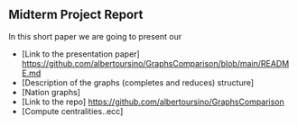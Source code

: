 ## Midterm Project Report
In this short paper we are going to present our 
- [Link to the presentation paper] https://github.com/albertoursino/GraphsComparison/blob/main/README.md
- [Description of the graphs (completes and reduces) structure]
- [Nation graphs]
- [Link to the repo] https://github.com/albertoursino/GraphsComparison
- [Compute centralities..ecc]
<!--stackedit_data:
eyJoaXN0b3J5IjpbLTE3MzEzNzkxMTMsMTY2NTY2MjYwNF19
-->
